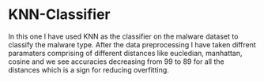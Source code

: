 # KNN-Classifier
In this one I have used KNN as the classifier on the malware dataset to classify the malware type. After the data preprocessing I have taken diffrent paramaters comprising of different distances like eucledian, manhattan, cosine and we see accuracies decreasing from 99 to 89 for all the distances which is a sign for reducing overfitting.
